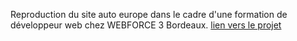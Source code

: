 Reproduction du site auto europe dans le cadre d'une formation de développeur web chez WEBFORCE 3 Bordeaux.
[lien vers le projet](https://matthieufmt.github.io/auto_europe/)
 
